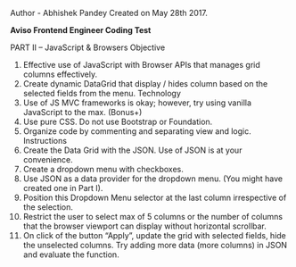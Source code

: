 Author - Abhishek Pandey
Created on May 28th 2017. 

**Aviso Frontend Engineer Coding Test**

PART II – JavaScript & Browsers
Objective
1. Effective use of JavaScript with Browser APIs that manages grid
columns effectively.
2. Create dynamic DataGrid that display / hides column based on
the selected fields from the menu.
Technology
1. Use of JS MVC frameworks is okay; however, try using vanilla
JavaScript to the max. (Bonus+)
2. Use pure CSS. Do not use Bootstrap or Foundation.
3. Organize code by commenting and separating view and logic.
Instructions
1. Create the Data Grid with the JSON. Use of JSON is at your
convenience.
2. Create a dropdown menu with checkboxes.
3. Use JSON as a data provider for the dropdown menu. (You might
have created one in Part I).
4. Position this Dropdown Menu selector at the last column
irrespective of the selection.
5. Restrict the user to select max of 5 columns or the number of
columns that the browser viewport can display without horizontal
scrollbar.
6. On click of the button “Apply”, update the grid with selected
fields, hide the unselected columns. Try adding more data (more
columns) in JSON and evaluate the function. 